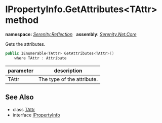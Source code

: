 # IPropertyInfo.GetAttributes&lt;TAttr&gt; method
**namespace:** *[Serenity.Reflection](../../README.md#serenity.reflection-namespace)*   **assembly**: *[Serenity.Net.Core](../../README.md)*

Gets the attributes.

```csharp
public IEnumerable<TAttr> GetAttributes<TAttr>()
    where TAttr : Attribute
```

| parameter | description |
| --- | --- |
| TAttr | The type of the attribute. |

## See Also

* class [TAttr](../Serenity.Net.Core/../IPropertyInfo.TAttr.md)
* interface [IPropertyInfo](../IPropertyInfo.md)